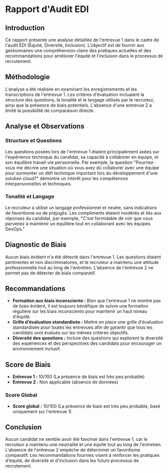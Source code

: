 # Rapport d'Audit EDI

## Introduction
Ce rapport présente une analyse détaillée de l'entrevue 1 dans le cadre de l'audit EDI (Équité, Diversité, Inclusion). L'objectif est de fournir aux gestionnaires une compréhension claire des pratiques actuelles et des recommandations pour améliorer l'équité et l'inclusion dans le processus de recrutement.

## Méthodologie
L'analyse a été réalisée en examinant les enregistrements et les transcriptions de l'entrevue 1. Les critères d'évaluation incluaient la structure des questions, la tonalité et le langage utilisés par le recruteur, ainsi que la présence de biais potentiels. L'absence d'une entrevue 2 a limité la possibilité de comparaison directe.

## Analyse et Observations
### Structure et Questions
Les questions posées lors de l'entrevue 1 étaient principalement axées sur l'expérience technique du candidat, sa capacité à collaborer en équipe, et son équilibre travail-vie personnelle. Par exemple, la question "Pourriez-vous me décrire une situation où vous avez dû collaborer avec une équipe pour surmonter un défi technique important lors du développement d'une solution cloud?" démontre un intérêt pour les compétences interpersonnelles et techniques.

### Tonalité et Langage
Le recruteur a utilisé un langage professionnel et neutre, sans indications de favoritisme ou de préjugés. Les compliments étaient modérés et liés aux réponses du candidat, par exemple, "C'est formidable de voir que vous parvenez à maintenir un équilibre tout en collaborant avec les équipes DevOps."

## Diagnostic de Biais
Aucun biais évident n'a été détecté dans l'entrevue 1. Les questions étaient pertinentes et non discriminatoires, et le recruteur a maintenu une attitude professionnelle tout au long de l'entretien. L'absence de l'entrevue 2 ne permet pas de détecter de biais comparatif.

## Recommandations
- **Formation aux biais inconscients :** Bien que l'entrevue 1 ne montre pas de biais évident, il est toujours bénéfique de suivre une formation régulière sur les biais inconscients pour maintenir un haut niveau d'équité.
- **Grille d’évaluation standardisée :** Mettre en place une grille d'évaluation standardisée pour toutes les entrevues afin de garantir que tous les candidats sont évalués sur les mêmes critères objectifs.
- **Diversité des questions :** Inclure des questions qui explorent la diversité des expériences et des perspectives des candidats pour encourager un environnement inclusif.

## Score de Biais
- **Entrevue 1 :** 10/100 (La présence de biais est très peu probable)
- **Entrevue 2 :** Non applicable (absence de données)

### Score Global
- **Score global :** 10/100 (La présence de biais est très peu probable, basé uniquement sur l'entrevue 1)

## Conclusion
Aucun candidat ne semble avoir été favorisé dans l'entrevue 1, car le recruteur a maintenu une neutralité et une équité tout au long de l'entretien. L'absence de l'entrevue 2 empêche de déterminer un favoritisme comparatif. Les recommandations fournies visent à renforcer les pratiques d'équité, de diversité et d'inclusion dans les futurs processus de recrutement.